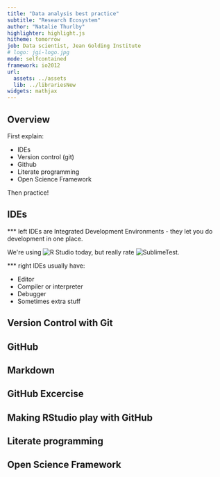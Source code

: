 ```yaml
---
title: "Data analysis best practice"
subtitle: "Research Ecosystem"
author: "Natalie Thurlby"
highlighter: highlight.js
hitheme: tomorrow
job: Data scientist, Jean Golding Institute
# logo: jgi-logo.jpg
mode: selfcontained
framework: io2012
url:
  assets: ../assets
  lib: ../librariesNew
widgets: mathjax
---
```




## Overview

First explain:
* IDEs
* Version control (git)
* Github
* Literate programming
* Open Science Framework

Then practice!

## IDEs

*** left
IDEs are Integrated Development Environments - they let you do development in one place. 

We're using ![R Studio]() today, but really rate ![SublimeTest](SublimeText).

*** right
IDEs usually have:
* Editor
* Compiler or interpreter
* Debugger
* Sometimes extra stuff

## Version Control with Git

## GitHub

## Markdown 

## GitHub Excercise

## Making RStudio play with GitHub

## Literate programming

## Open Science Framework

